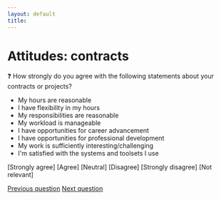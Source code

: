 ```yaml
---
layout: default
title: 
---
```


# Attitudes: contracts

:question: How strongly do you agree with the following statements about your contracts or projects?

- My hours are reasonable						
- I have flexibility in my hours						
- My responsibilities are reasonable						
- My workload is manageable						
- I have opportunities for career advancement						
- I have opportunities for professional development						
- My work is sufficiently interesting/challenging						
- I'm satisfied with the systems and toolsets I use

[Strongly agree] [Agree] [Neutral] [Disagree] [Strongly disagree] [Not relevant]

[Previous question](./Eb_3_earnings_attitudes.html)
[Next question](./Eb_5_workplace_attitudes.html)